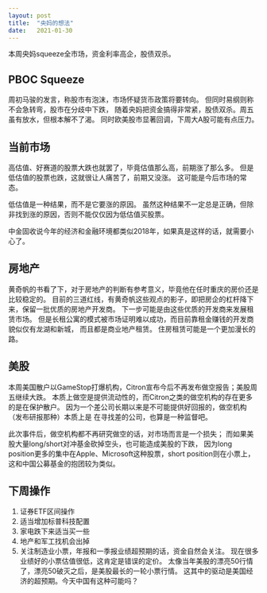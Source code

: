 ```yaml
---
layout: post
title:  "央妈的想法"
date:   2021-01-30
---
```


本周央妈squeeze全市场，资金利率高企，股债双杀。

## PBOC Squeeze
周初马骏的发言，称股市有泡沫，市场怀疑货币政策将要转向。
但同时易纲则称不会急转弯，股市在分歧中下跌，
随着央妈把资金搞得非常紧，股债双杀。周五虽有放水，但根本解不了渴。
同时欧美股市显著回调，下周大A股可能有点压力。

## 当前市场
高估值、好赛道的股票大跌也就罢了，毕竟估值那么高，前期涨了那么多。
但是低估值的股票也跌，这就很让人痛苦了，前期又没涨。
这可能是今后市场的常态。

低估值是一种结果，而不是它要涨的原因。
虽然这种结果不一定总是正确，但除非找到涨的原因，否则不能仅仅因为低估值买股票。

中金固收说今年的经济和金融环境都类似2018年，如果真是这样的话，就需要小心了。

## 房地产
黄奇帆的书看了下，对于房地产的判断有参考意义，毕竟他在任时重庆的房价还是比较稳定的。
目前的三道红线，有黄奇帆这些观点的影子，即把房企的杠杆降下来，保留一批优质的房地产开发商。
下一步可能是由这些优质的开发商来发展租赁市场。
但是长租公寓的模式被市场证明难以成功，而目前靠租金赚钱的开发商貌似仅有龙湖和新城，
而且都是商业地产租赁。
住房租赁可能是一个更加漫长的路。

## 美股
本周美国散户以GameStop打爆机构，Citron宣布今后不再发布做空报告；美股周五继续大跌。
本质上做空是提供流动性的，而Citron之类的做空机构的存在更多的是在保护散户。
因为一个差公司长期以来是不可能提供好回报的，做空机构（发布研报那种）本质上是
在寻找差的公司，也算是一种监督吧。

此次事件后，做空机构都不再研究做空的话，对市场而言是一个损失；
而如果美股大量long/short对冲基金砍掉空头，也可能造成美股的下跌，
因为long position更多的集中在Apple、Microsoft这种股票，short position则在小票上，
这和中国公募基金的抱团较为类似。

## 下周操作
1. 证券ETF区间操作
2. 适当增加标普科技配置
3. 家电跌下来适当买一些
4. 地产和军工找机会出掉
5. 关注制造业小票，年报和一季报业绩超预期的话，资金自然会关注。
现在很多业绩好的小票估值很低，这肯定是错误的定价。
太像当年美股的漂亮50行情了，漂亮50破灭之后，是美股最长的一轮小票行情。
这其中的驱动是美国经济的超预期。今天中国有这种可能吗？


